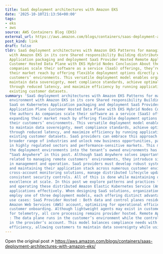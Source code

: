 ```yaml
---
title: SaaS deployment architectures with Amazon EKS
date: '2025-10-10T21:13:56+00:00'
tags:
- eks
- aws
source: AWS Containers Blog (EKS)
external_url: https://aws.amazon.com/blogs/containers/saas-deployment-architectures-with-amazon-eks/
post_kind: link
draft: false
tldr: SaaS deployment architectures with Amazon EKS Patterns for managing remote environment
  with Amazon EKS in its core Shared responsibility Building distributed SaaS on Kubernetes
  Application packaging and deployment SaaS Provider Hosted Remote Application Plane
  Customer Hosted Data Plane with EKS Hybrid Nodes Conclusion About the authors As
  companies scale their software as a service (SaaS) offerings, they’re expanding
  their market reach by offering flexible deployment options directly within their
  customers’ environments. This versatile deployment model enables organizations to
  maintain data sovereignty, meet compliance standards, achieve optimal performance
  through reduced latency, and maximize efficiency by running applications close to
  existing customer datasets.
summary: 'SaaS deployment architectures with Amazon EKS Patterns for managing remote
  environment with Amazon EKS in its core Shared responsibility Building distributed
  SaaS on Kubernetes Application packaging and deployment SaaS Provider Hosted Remote
  Application Plane Customer Hosted Data Plane with EKS Hybrid Nodes Conclusion About
  the authors As companies scale their software as a service (SaaS) offerings, they’re
  expanding their market reach by offering flexible deployment options directly within
  their customers’ environments. This versatile deployment model enables organizations
  to maintain data sovereignty, meet compliance standards, achieve optimal performance
  through reduced latency, and maximize efficiency by running applications close to
  existing customer datasets. SaaS providers can embrace this approach to serve a
  broader range of industries and unlock new business opportunities, particularly
  in highly regulated sectors and performance-sensitive markets. This method of extending
  the deployment environments into the tenant’s owned environments has been labelled
  “SaaS Anywhere” in this post. Although SaaS Anywhere solves important challenges
  related to managing remote customers’ environments, they introduce significant complexity
  in management and operation. SaaS providers must develop robust systems for provisioning
  and maintaining their application stack across numerous customer environments, implement
  cross-account monitoring solutions, manage distributed lifecycle updates, and provide
  consistent security controls. All of this is done while maintaining operational
  excellence at scale. In this post we explore patterns and practices for building
  and operating these distributed Amazon Elastic Kubernetes Service (Amazon EKS )-based
  applications effectively. When designing SaaS solutions, organizations typically
  employ one of three deployment models, each offering distinct advantages for specific
  use cases: SaaS Provider Hosted : Both data and control planes reside in the provider’s
  Amazon Web Services (AWS) account, optimizing for operational efficiency and rapid
  customer onboarding. Although lightweight agents may exist in customer environments
  for telemetry, all core processing remains provider hosted. Remote Application Plane
  : The data plane runs in the customer’s environment while the control plane stays
  in the provider’s account. This model balances compliance needs with operational
  efficiency, allowing customers to maintain data sovereignty while using AWS services.'
---
```

Open the original post ↗ https://aws.amazon.com/blogs/containers/saas-deployment-architectures-with-amazon-eks/
